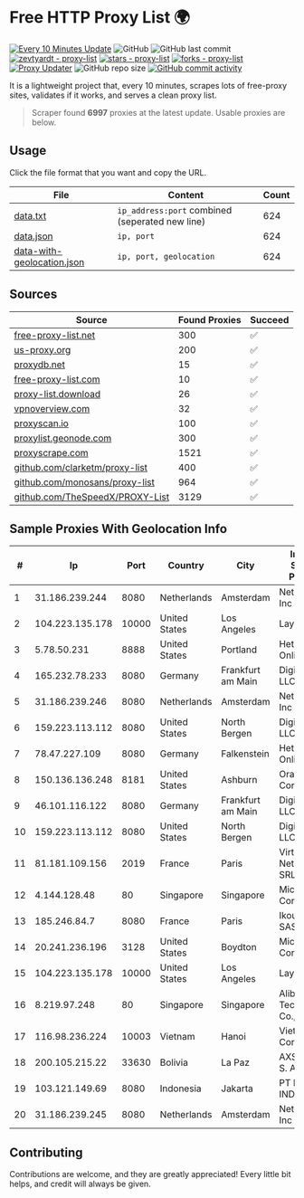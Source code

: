 
# Free HTTP Proxy List 🌍

[![Every 10 Minutes Update](https://github.com/mertguvencli/http-proxy-list/actions/workflows/main.yml/badge.svg?branch=main)](https://github.com/mertguvencli/http-proxy-list/actions/workflows/main.yml)
![GitHub](https://img.shields.io/github/license/mertguvencli/http-proxy-list)
![GitHub last commit](https://img.shields.io/github/last-commit/mertguvencli/http-proxy-list)
[![zevtyardt - proxy-list](https://img.shields.io/static/v1?label=zevtyardt&message=proxy-list&color=blue&logo=github)](https://github.com/zevtyardt/proxy-list "Go to GitHub repo")
[![stars - proxy-list](https://img.shields.io/github/stars/zevtyardt/proxy-list?style=social)](https://github.com/zevtyardt/proxy-list)
[![forks - proxy-list](https://img.shields.io/github/forks/zevtyardt/proxy-list?style=social)](https://github.com/zevtyardt/proxy-list)
[![Proxy Updater](https://github.com/zevtyardt/proxy-list/workflows/Proxy%20Updater/badge.svg)](https://github.com/zevtyardt/proxy-list/actions?query=workflow:"Proxy+Updater")
![GitHub repo size](https://img.shields.io/github/repo-size/zevtyardt/proxy-list)
[![GitHub commit activity](https://img.shields.io/github/commit-activity/m/zevtyardt/proxy-list?logo=commits)](https://github.com/zevtyardt/proxy-list/commits/main)

It is a lightweight project that, every 10 minutes, scrapes lots of free-proxy sites, validates if it works, and serves a clean proxy list.

> Scraper found **6997** proxies at the latest update. Usable proxies are below.

## Usage

Click the file format that you want and copy the URL.

|File|Content|Count|
|----|-------|-----|
|[data.txt](https://raw.githubusercontent.com/mertguvencli/http-proxy-list/main/proxy-list/data.txt)|`ip_address:port` combined (seperated new line)|624|
|[data.json](https://raw.githubusercontent.com/mertguvencli/http-proxy-list/main/proxy-list/data.json)|`ip, port`|624|
|[data-with-geolocation.json](https://raw.githubusercontent.com/mertguvencli/http-proxy-list/main/proxy-list/data-with-geolocation.json)|`ip, port, geolocation`|624|

## Sources

|Source|Found Proxies|Succeed|
|------|-------------|-------|
|[free-proxy-list.net](https://free-proxy-list.net)|300|✅|
|[us-proxy.org](https://www.us-proxy.org)|200|✅|
|[proxydb.net](http://proxydb.net)|15|✅|
|[free-proxy-list.com](https://free-proxy-list.com/?page=&port=&type%5B%5D=http&type%5B%5D=https&up_time=0&search=Search)|10|✅|
|[proxy-list.download](https://www.proxy-list.download/HTTP)|26|✅|
|[vpnoverview.com](https://vpnoverview.com/privacy/anonymous-browsing/free-proxy-servers)|32|✅|
|[proxyscan.io](https://www.proxyscan.io)|100|✅|
|[proxylist.geonode.com](https://proxylist.geonode.com/api/proxy-list?limit=300&page=1&sort_by=lastChecked&sort_type=desc&protocols=http,https)|300|✅|
|[proxyscrape.com](https://api.proxyscrape.com/v2/?request=displayproxies&protocol=http&timeout=10000&country=all&ssl=all&anonymity=all)|1521|✅|
|[github.com/clarketm/proxy-list](https://raw.githubusercontent.com/clarketm/proxy-list/master/proxy-list-raw.txt)|400|✅|
|[github.com/monosans/proxy-list](https://raw.githubusercontent.com/monosans/proxy-list/main/proxies/http.txt)|964|✅|
|[github.com/TheSpeedX/PROXY-List](https://raw.githubusercontent.com/TheSpeedX/PROXY-List/master/http.txt)|3129|✅|


## Sample Proxies With Geolocation Info

|#|Ip|Port|Country|City|Internet Service Provider|
|-|--|----|-------|----|-------------------------|
|1|31.186.239.244|8080|Netherlands|Amsterdam|NetSkope Inc|
|2|104.223.135.178|10000|United States|Los Angeles|LayerHost|
|3|5.78.50.231|8888|United States|Portland|Hetzner Online GmbH|
|4|165.232.78.233|8080|Germany|Frankfurt am Main|DigitalOcean, LLC|
|5|31.186.239.246|8080|Netherlands|Amsterdam|NetSkope Inc|
|6|159.223.113.112|8080|United States|North Bergen|DigitalOcean, LLC|
|7|78.47.227.109|8080|Germany|Falkenstein|Hetzner Online GmbH|
|8|150.136.136.248|8181|United States|Ashburn|Oracle Corporation|
|9|46.101.116.122|8080|Germany|Frankfurt am Main|DigitalOcean, LLC|
|10|159.223.113.112|8080|United States|North Bergen|DigitalOcean, LLC|
|11|81.181.109.156|2019|France|Paris|Virtono Networks SRL|
|12|4.144.128.48|80|Singapore|Singapore|Microsoft Corporation|
|13|185.246.84.7|8080|France|Paris|Ikoula Net SAS|
|14|20.241.236.196|3128|United States|Boydton|Microsoft Corporation|
|15|104.223.135.178|10000|United States|Los Angeles|LayerHost|
|16|8.219.97.248|80|Singapore|Singapore|Alibaba (US) Technology Co., Ltd.|
|17|116.98.236.224|10003|Vietnam|Hanoi|Viettel Corporation|
|18|200.105.215.22|33630|Bolivia|La Paz|AXS Bolivia S. A.|
|19|103.121.149.69|8080|Indonesia|Jakarta|PT EMERIO INDONESIA|
|20|31.186.239.245|8080|Netherlands|Amsterdam|NetSkope Inc|



## Contributing

Contributions are welcome, and they are greatly appreciated! Every
little bit helps, and credit will always be given.

